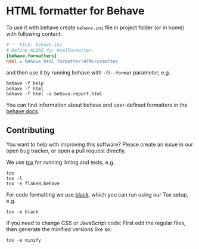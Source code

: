 # HTML formatter for Behave

To use it with behave create `behave.ini` file in project folder (or in home) with
following content:

```ini
# -- FILE: behave.ini
# Define ALIAS for HtmlFormatter.
[behave.formatters]
html = behave_html_formatter:HTMLFormatter
```

and then use it by running behave with `-f`/`--format` parameter, e.g.

```console
behave -f help
behave -f html
behave -f html -o behave-report.html
```

You can find information about behave and user-defined formatters in the
[behave docs](https://behave.readthedocs.io/en/latest/formatters.html).

## Contributing

You want to help with improving this software? Please create an issue in
our open bug tracker, or open a pull request directly.

We use [tox](https://pypi.org/project/tox/) for running linting and tests,
e.g.

```console
tox
tox -l
tox -e flake8,behave
```

For code formatting we use [black](https://pypi.org/project/black/), which
you can run using our Tox setup, e.g.

```console
tox -e black
```

If you need to change CSS or JavaScript code: First edit the regular files,
then generate the minified versions like so:

```console
tox -e minify
```

